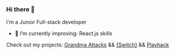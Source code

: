 ### Hi there 👋

I'm a Junior Full-stack developer

- 🔭 I’m currently improving: React.js skills

Check out my projects: [Grandma Attacks](https://miloliveira.github.io/Project_1_Game/)  &&  [{Switch}](https://project-fullstackapp.herokuapp.com/)  &&  [Playhack](https://playhack.netlify.app/)

